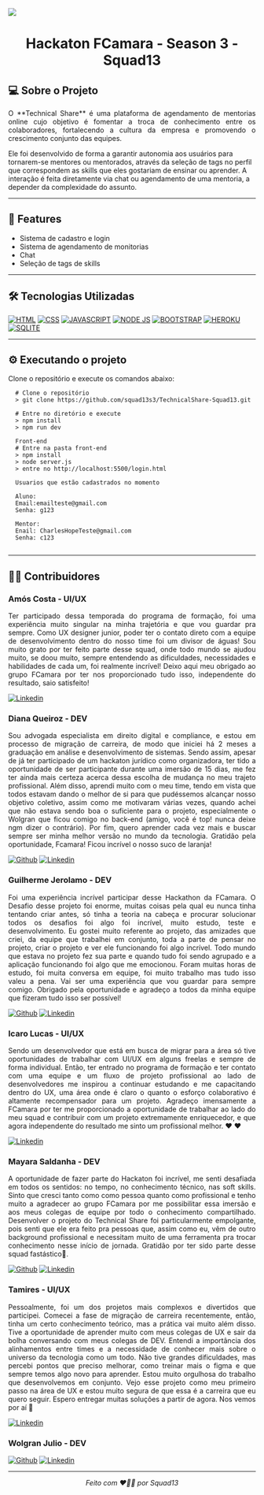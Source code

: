 <img src="Front-end/public/assets/grupo-fcamara-laranja.png"/>
<h1 align="center">Hackaton FCamara - Season 3 - Squad13</h1>

## 💻 Sobre o Projeto

<p align="justify">O **Technical Share** é uma plataforma de agendamento de mentorias online cujo objetivo é fomentar a troca de conhecimento entre os colaboradores, fortalecendo a cultura da empresa e promovendo o crescimento conjunto das equipes.

Ele foi desenvolvido de forma a garantir autonomia aos usuários para tornarem-se mentores ou mentorados, através da seleção de tags no perfil que correspondem as skills que eles gostariam de ensinar ou aprender. A interação é feita diretamente via chat ou agendamento de uma mentoria, a depender da complexidade do assunto.</p>

---

## 📌 Features

- Sistema de cadastro e login
- Sistema de agendamento de monitorias
- Chat
- Seleção de tags de skills

---

## 🛠️ Tecnologias Utilizadas

[![HTML](https://img.shields.io/badge/HTML5-E34F26?style=for-the-badge&logo=html5&logoColor=white)]()
[![CSS](https://img.shields.io/badge/CSS3-1572B6?style=for-the-badge&logo=css3&logoColor=white)]()
[![JAVASCRIPT](https://img.shields.io/badge/JavaScript-F7DF1E?style=for-the-badge&logo=javascript&logoColor=black)]()
[![NODE JS](https://img.shields.io/badge/Node.js-43853D?style=for-the-badge&logo=node.js&logoColor=white)]()
[![BOOTSTRAP](https://img.shields.io/badge/Bootstrap-563D7C?style=for-the-badge&logo=bootstrap&logoColor=white)]()
[![HEROKU](https://img.shields.io/badge/Heroku-430098?style=for-the-badge&logo=heroku&logoColor=white)]()
[![SQLITE](https://img.shields.io/badge/SQLite-07405E?style=for-the-badge&logo=sqlite&logoColor=white)]()

---

## ⚙️ Executando o projeto

Clone o repositório e execute os comandos abaixo:

```shell
  # Clone o repositório
  > git clone https://github.com/squad13s3/TechnicalShare-Squad13.git

  # Entre no diretório e execute
  > npm install
  > npm run dev
  
  Front-end
  # Entre na pasta front-end
  > npm install
  > node server.js
  > entre no http://localhost:5500/login.html

  Usuarios que estão cadastrados no momento
  
  Aluno:
  Email:emailteste@gmail.com
  Senha: g123
  
  Mentor: 
  Enail: CharlesHopeTeste@gmail.com
  Senha: c123
  
```

---

## 👩‍💻 Contribuidores

<h3>Amós Costa - UI/UX</h3>
<p align="justify">Ter participado dessa temporada do programa de formação, foi uma experiência muito singular na minha trajetória e que vou guardar pra sempre. Como UX designer junior, poder ter o contato direto com a equipe de desenvolvimento dentro do nosso time foi um divisor de águas! Sou muito grato por ter feito parte desse squad, onde todo mundo se ajudou muito, se doou muito, sempre entendendo as dificuldades, necessidades e habilidades de cada um, foi realmente incrível! Deixo aqui meu obrigado ao grupo FCamara por ter nos proporcionado tudo isso, independente do resultado, saio satisfeito!</p>

[![Linkedin](https://img.shields.io/badge/LinkedIn-0077B5?style=for-the-badge&logo=linkedin&logoColor=white)](https://www.linkedin.com/in/amoscosta/)

<h3>Diana Queiroz - DEV</h3>
<p align="justify">Sou advogada especialista em direito digital e compliance, e estou em processo de migração de carreira, de modo que iniciei há 2 meses a graduação em análise e desenvolvimento de sistemas.
Sendo assim, apesar de já ter participado de um hackaton jurídico como organizadora, ter tido a oportunidade de ser participante durante uma imersão de 15 dias, me fez ter ainda mais certeza acerca dessa escolha de mudança no meu trajeto profissional.
Além disso, aprendi muito com o meu time, tendo em vista que todos estavam dando o melhor de si para que pudéssemos alcançar nosso objetivo coletivo, assim como me motivaram várias vezes, quando achei que não estava sendo boa o suficiente para o projeto, especialmente o Wolgran que ficou comigo no back-end (amigo, você é top! nunca deixe ngm dizer o contrário).
Por fim, quero aprender cada vez mais e buscar sempre ser minha melhor versão no mundo da tecnologia. Gratidão pela oportunidade, Fcamara! Ficou incrível o nosso suco de laranja!</p>

[![Github](https://img.shields.io/badge/GitHub-100000?style=for-the-badge&logo=github&logoColor=white)](https://github.com/dianaqueeiroz) [![Linkedin](https://img.shields.io/badge/LinkedIn-0077B5?style=for-the-badge&logo=linkedin&logoColor=white)](https://www.linkedin.com/in/dianaqueeiroz)

<h3>Guilherme Jerolamo - DEV</h3>
<p align="justify">Foi uma experiência incrível participar desse Hackathon da FCamara.
O Desafio desse projeto foi enorme, muitas coisas pela qual eu nunca tinha tentando criar antes, só tinha a teoria na cabeça e procurar solucionar todos os desafios foi algo foi incrível, muito estudo, teste e desenvolvimento.
Eu gostei muito referente ao projeto, das amizades que criei, da equipe que trabalhei em conjunto, toda a parte de pensar no projeto, criar o projeto e ver ele funcionando foi algo incrível.
Todo mundo que estava no projeto fez sua parte e quando tudo foi sendo agrupado e a aplicação funcionando foi algo que me emocionou.
Foram muitas horas de estudo, foi muita conversa em equipe, foi muito trabalho mas tudo isso valeu a pena. Vai ser uma experiência que vou guardar para sempre comigo.
Obrigado pela oportunidade e agradeço a todos da minha equipe que fizeram tudo isso ser possível!</p>

[![Github](https://img.shields.io/badge/GitHub-100000?style=for-the-badge&logo=github&logoColor=white)](https://github.com/GuilhermeJerolamo) [![Linkedin](https://img.shields.io/badge/LinkedIn-0077B5?style=for-the-badge&logo=linkedin&logoColor=white)](https://www.linkedin.com/in/guilherme-jerolamo-473b32185/)

<h3>Icaro Lucas - UI/UX</h3>
<p align="justify">Sendo um desenvolvedor que está em busca de migrar para a área  só tive oportunidades de trabalhar com UI/UX em alguns freelas e sempre de forma individual. Então, ter entrado no programa de formação e ter contato com uma equipe e um fluxo de projeto profissional ao lado de desenvolvedores me inspirou a continuar estudando e me capacitando dentro do UX, uma área onde é claro o quanto o esforço colaborativo é altamente recompensador para um projeto.
Agradeço imensamente a FCamara por ter me proporcionado a oportunidade de trabalhar ao lado do meu squad e contribuir com um projeto extremamente enriquecedor, e que agora independente do resultado me sinto um profissional melhor. ❤️ ❤️</p>

[![Linkedin](https://img.shields.io/badge/LinkedIn-0077B5?style=for-the-badge&logo=linkedin&logoColor=white)](https://www.linkedin.com/in/icaro-lucas-290859228/)

<h3>Mayara Saldanha - DEV</h3>
<p align="justify">A oportunidade de fazer parte do Hackaton foi incrível, me senti desafiada em todos os sentidos: no tempo, no conhecimento técnico, nas soft skills. Sinto que cresci tanto como como pessoa quanto como profissional e tenho muito a agradecer ao grupo FCamara por me possibilitar essa imersão e aos meus colegas de equipe por todo o conhecimento compartilhado. Desenvolver o projeto do Technical Share foi particularmente empolgante, pois senti que ele era feito pra pessoas que, assim como eu, vêm de outro background profissional e necessitam muito de uma ferramenta pra trocar conhecimento nesse início de jornada. Gratidão por ter sido parte desse squad fastástico💪.</p>

[![Github](https://img.shields.io/badge/GitHub-100000?style=for-the-badge&logo=github&logoColor=white)](https://github.com/May30Sal) [![Linkedin](https://img.shields.io/badge/LinkedIn-0077B5?style=for-the-badge&logo=linkedin&logoColor=white)](https://www.linkedin.com/in/mayara-saldanha-aba719142/)


<h3>Tamires - UI/UX</h3>
<p align="justify">Pessoalmente, foi um dos projetos mais complexos e divertidos que participei. Comecei a fase de migração de carreira recentemente, então, tinha um certo conhecimento teórico, mas a prática vai muito além disso.
Tive a oportunidade de aprender muito com meus colegas de UX e sair da bolha conversando com meus colegas de DEV. Entendi a importância dos alinhamentos entre times e a necessidade de conhecer mais sobre o universo da tecnologia como um todo.
Não tive grandes dificuldades, mas percebi pontos que preciso melhorar, como treinar mais o figma e que sempre temos algo novo para aprender.
Estou muito orgulhosa do trabalho que desenvolvemos em conjunto. Vejo esse projeto como meu primeiro passo na área de UX e estou muito segura de que essa é a carreira que eu quero seguir. Espero entregar muitas soluções a partir de agora. Nos vemos por aí 🚀</p>

[![Linkedin](https://img.shields.io/badge/LinkedIn-0077B5?style=for-the-badge&logo=linkedin&logoColor=white)](https://www.linkedin.com/in/tamireshendres/)

<h3>Wolgran Julio - DEV</h3>
<p align="justify"></p>

[![Github](https://img.shields.io/badge/GitHub-100000?style=for-the-badge&logo=github&logoColor=white)](https://github.com/wjulio7) [![Linkedin](https://img.shields.io/badge/LinkedIn-0077B5?style=for-the-badge&logo=linkedin&logoColor=white)](https://www.linkedin.com/in/wolgran/)

---

 <p align="center"><em>Feito com ❤️💪🍊 por Squad13</em></p>

